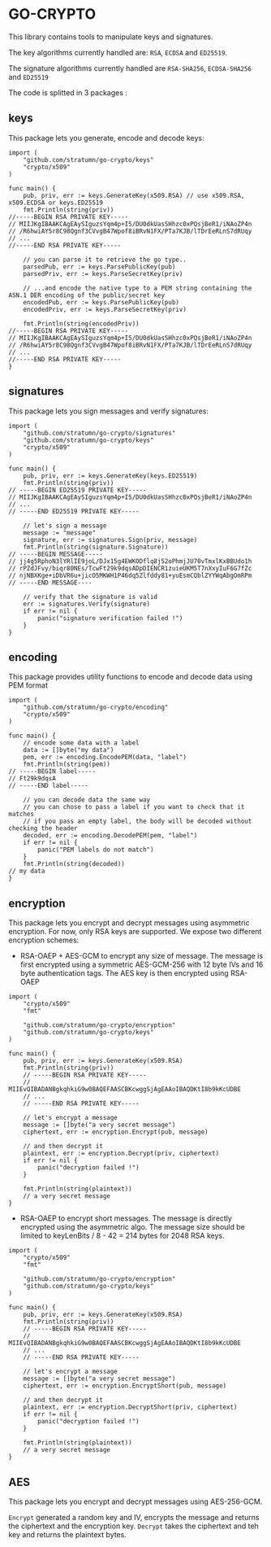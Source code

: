 # GO-CRYPTO

This library contains tools to manipulate keys and signatures.

The key algorithms currently handled are: `RSA`, `ECDSA` and `ED25519`.

The signature algorithms currently handled are `RSA-SHA256`, `ECDSA-SHA256` and `ED25519`

The code is splitted in 3 packages :

## keys

This package lets you generate, encode and decode keys:

```golang
import (
    "github.com/stratumn/go-crypto/keys"
    "crypto/x509"
)

func main() {
    pub, priv, err := keys.GenerateKey(x509.RSA) // use x509.RSA, x509.ECDSA or keys.ED25519
    fmt.Println(string(priv))
//-----BEGIN RSA PRIVATE KEY-----
// MIIJKgIBAAKCAgEAySIguzsYqm4p+I5/DU0dkUasSHhzc0xPQsjBeR1/iNAoZP4n
// /R6hwiAY5r8C98Qgnf3CVvgB47Wpof8iBRvN1FX/PTa7KJB/lTDrEeRLnS7dRUqy
// ...
//-----END RSA PRIVATE KEY-----

    // you can parse it to retrieve the go type..
    parsedPub, err := keys.ParsePublicKey(pub)
    parsedPriv, err := keys.ParseSecretKey(priv)

    // ...and encode the native type to a PEM string containing the ASN.1 DER encoding of the public/secret key
    encodedPub, err := keys.ParsePublicKey(pub)
    encodedPriv, err := keys.ParseSecretKey(priv)

    fmt.Println(string(encodedPriv))
//-----BEGIN RSA PRIVATE KEY-----
// MIIJKgIBAAKCAgEAySIguzsYqm4p+I5/DU0dkUasSHhzc0xPQsjBeR1/iNAoZP4n
// /R6hwiAY5r8C98Qgnf3CVvgB47Wpof8iBRvN1FX/PTa7KJB/lTDrEeRLnS7dRUqy
// ...
//-----END RSA PRIVATE KEY-----
}
```

## signatures

This package lets you sign messages and verify signatures:

```golang
import (
    "github.com/stratumn/go-crypto/signatures"
    "github.com/stratumn/go-crypto/keys"
    "crypto/x509"
)

func main() {
    pub, priv, err := keys.GenerateKey(keys.ED25519)
    fmt.Println(string(priv))
// -----BEGIN ED25519 PRIVATE KEY-----
// MIIJKgIBAAKCAgEAySIguzsYqm4p+I5/DU0dkUasSHhzc0xPQsjBeR1/iNAoZP4n
// ...
// -----END ED25519 PRIVATE KEY-----

    // let's sign a message
    message := "message"
    signature, err := signatures.Sign(priv, message)
    fmt.Println(string(signature.Signature))
// -----BEGIN MESSAGE-----
// jj4g5RphoN3lYRlIE9joL/DJx15g4EWKODflq8j52oPhmjJU70vTmxlKxBBUdo1h
// rPZdJFvy/biqr80NEs/TcwFt29k9dqsADpDIENCR1zuieUKM5T7nXxyIuF6G7fZc
// njNBXKge+iDbVR6u+jicO5MKWH1P46dq5Zlfddy81+yuEsmCQblZYYWqAbgOmRPm
// -----END MESSAGE----

    // verify that the signature is valid
    err := signatures.Verify(signature)
    if err != nil {
        panic("signature verification failed !")
    }
}
```

## encoding

This package provides utility functions to encode and decode data using PEM format

```golang
import (
    "github.com/stratumn/go-crypto/encoding"
    "crypto/x509"
)

func main() {
    // encode some data with a label
    data := []byte("my data")
    pem, err := encoding.EncodePEM(data, "label")
    fmt.Println(string(pem))
// -----BEGIN label-----
// Ft29k9dqsA
// -----END label-----

    // you can decode data the same way
    // you can chose to pass a label if you want to check that it matches
    // if you pass an empty label, the body will be decoded without checking the header
    decoded, err := encoding.DecodePEM(pem, "label")
    if err != nil {
        panic("PEM labels do not match")
    }
    fmt.Println(string(decoded))
// my data
}
```

## encryption

This package lets you encrypt and decrypt messages using asymmetric encryption. For now, only RSA keys are supported.
We expose two different encryption schemes:

- RSA-OAEP + AES-GCM to encrypt any size of message. The message is first encrypted using a symmetric AES-GCM-256 with 12 byte IVs and 16 byte authentication tags.
  The AES key is then encrypted using RSA-OAEP

```golang
import (
	"crypto/x509"
	"fmt"

	"github.com/stratumn/go-crypto/encryption"
	"github.com/stratumn/go-crypto/keys"
)

func main() {
	pub, priv, err := keys.GenerateKey(x509.RSA)
	fmt.Println(string(priv))
	// -----BEGIN RSA PRIVATE KEY-----
    // MIIEvQIBADANBgkqhkiG9w0BAQEFAASCBKcwggSjAgEAAoIBAQDKtI8b9kKcUDBE
	// ...
	// -----END RSA PRIVATE KEY-----

	// let's encrypt a message
	message := []byte("a very secret message")
	ciphertext, err := encryption.Encrypt(pub, message)

	// and then decrypt it
	plaintext, err := encryption.Decrypt(priv, ciphertext)
	if err != nil {
		panic("decryption failed !")
	}

	fmt.Println(string(plaintext))
	// a very secret message
}
```

- RSA-OAEP to encrypt short messages. The message is directly encrypted using the asymmetric algo.
  The message size should be limited to keyLenBits / 8 - 42 = 214 bytes for 2048 RSA keys.

```golang
import (
	"crypto/x509"
	"fmt"

	"github.com/stratumn/go-crypto/encryption"
	"github.com/stratumn/go-crypto/keys"
)

func main() {
	pub, priv, err := keys.GenerateKey(x509.RSA)
	fmt.Println(string(priv))
	// -----BEGIN RSA PRIVATE KEY-----
    // MIIEvQIBADANBgkqhkiG9w0BAQEFAASCBKcwggSjAgEAAoIBAQDKtI8b9kKcUDBE
	// ...
	// -----END RSA PRIVATE KEY-----

	// let's encrypt a message
	message := []byte("a very secret message")
	ciphertext, err := encryption.EncryptShort(pub, message)

	// and then decrypt it
	plaintext, err := encryption.DecryptShort(priv, ciphertext)
	if err != nil {
		panic("decryption failed !")
	}

	fmt.Println(string(plaintext))
	// a very secret message
}
```

## AES

This package lets you encrypt and decrypt messages using AES-256-GCM.

`Encrypt` generated a random key and IV, encrypts the message and returns the ciphertext and the encryption key.
`Decrypt` takes the ciphertext and teh key and returns the plaintext bytes.
